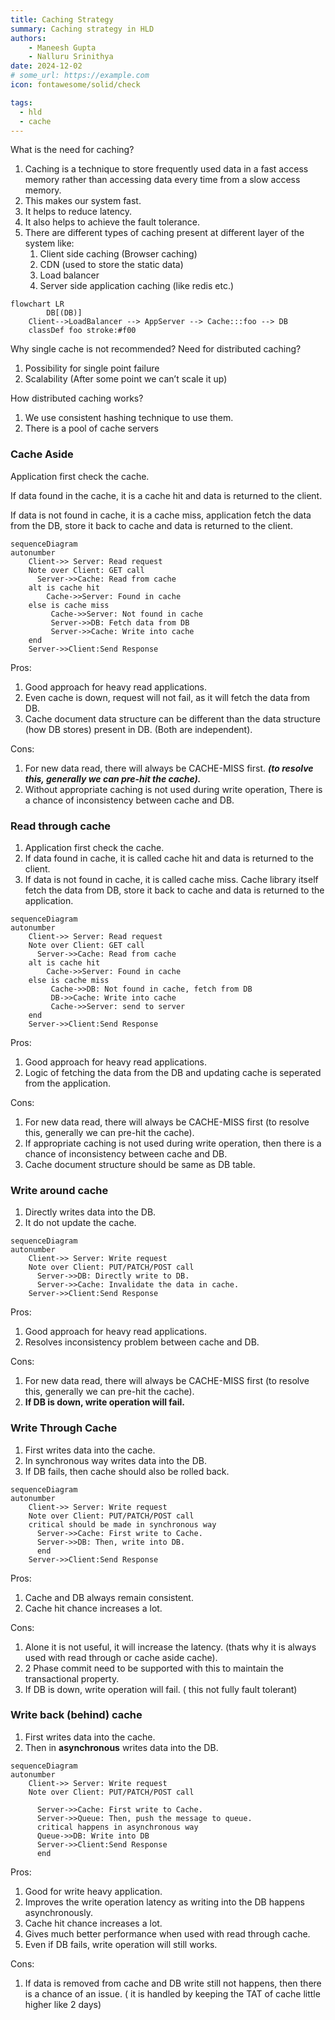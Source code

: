 ```yaml
---
title: Caching Strategy
summary: Caching strategy in HLD
authors:
    - Maneesh Gupta
    - Nalluru Srinithya
date: 2024-12-02
# some_url: https://example.com
icon: fontawesome/solid/check

tags:
  - hld
  - cache
---
```

What is the need for caching?

1. Caching is a technique to store frequently used data in a fast access memory rather than accessing data every time from a slow access memory.
2. This makes our system fast.
3. It helps to reduce latency.
4. It also helps to achieve the fault tolerance.
5. There are different types of caching present at different layer of the system like:
    1. Client side caching (Browser caching)
    2. CDN (used to store the static data)
    3. Load balancer
    4. Server side application caching (like redis etc.)

```mermaid
flowchart LR
		DB[(DB)]
    Client-->LoadBalancer --> AppServer --> Cache:::foo --> DB
    classDef foo stroke:#f00
```

Why single cache is not recommended? Need for distributed caching?

1. Possibility for single point failure
2. Scalability (After some point we can’t scale it up)

How distributed caching works?

1. We use consistent hashing technique to use them. 
2. There is a pool of cache servers

### Cache Aside

Application first check the cache.

If data found in the cache, it is a cache hit and data is returned to the client.

If data is not found in cache, it is a cache miss, application fetch the data from the DB, store it back to cache and data is returned to the client.

```mermaid
sequenceDiagram
autonumber
    Client->> Server: Read request
    Note over Client: GET call
	  Server->>Cache: Read from cache
    alt is cache hit
        Cache->>Server: Found in cache
    else is cache miss
         Cache->>Server: Not found in cache
         Server->>DB: Fetch data from DB
         Server->>Cache: Write into cache
    end
    Server->>Client:Send Response

```

Pros:

1. Good approach for heavy read applications.
2. Even cache is down, request will not fail, as it will fetch the data from DB.
3. Cache document data structure can be different than the data structure (how DB stores) present in DB. (Both are independent).

Cons:

1. For new data read, there will always be CACHE-MISS first. ***(to resolve this, generally we can pre-hit the cache).***
2. Without appropriate caching is not used during write operation, There is a chance of inconsistency between cache and DB.

### Read through cache

1. Application first check the cache.
2. If data found in cache, it is called cache hit and data is returned to the client.
3. If data is not found in cache, it is called cache miss. Cache library itself fetch the data from DB, store it back to cache and data is returned to the application.

```mermaid
sequenceDiagram
autonumber
    Client->> Server: Read request
    Note over Client: GET call
	  Server->>Cache: Read from cache
    alt is cache hit
        Cache->>Server: Found in cache
    else is cache miss
         Cache->>DB: Not found in cache, fetch from DB
         DB->>Cache: Write into cache
         Cache->>Server: send to server
    end
    Server->>Client:Send Response
```

Pros:

1. Good approach for heavy read applications.
2. Logic of fetching the data from the DB and updating cache is seperated from the application.

Cons:

1. For new data read, there will always be CACHE-MISS first (to resolve this, generally we can pre-hit the cache).
2. If appropriate caching is not used during write operation, then there is a chance of inconsistency between cache and DB.
3. Cache document structure should be same as DB table.

 

### Write around cache

1. Directly writes data into the DB.
2. It do not update the cache.

```mermaid
sequenceDiagram
autonumber
    Client->> Server: Write request
    Note over Client: PUT/PATCH/POST call
	  Server->>DB: Directly write to DB.
	  Server->>Cache: Invalidate the data in cache.
    Server->>Client:Send Response
```

Pros:

1. Good approach for heavy read applications.
2. Resolves inconsistency problem between cache and DB.

Cons:

1. For new data read, there will always be CACHE-MISS first (to resolve this, generally we can pre-hit the cache).
2. **If DB is down, write operation will fail.**

### Write Through Cache

1. First writes data into the cache.
2. In synchronous way writes data into the DB.
3. If DB fails, then cache should also be rolled back.

```mermaid
sequenceDiagram
autonumber
    Client->> Server: Write request
    Note over Client: PUT/PATCH/POST call
    critical should be made in synchronous way
	  Server->>Cache: First write to Cache.
	  Server->>DB: Then, write into DB.
	  end
    Server->>Client:Send Response
```

Pros:

1. Cache and DB always remain consistent.
2. Cache hit chance increases a lot.

Cons:

1. Alone it is not useful, it will increase the latency. (thats why it is always used with read through or cache aside cache).
2. 2 Phase commit need to be supported with this to maintain the transactional property.
3. If DB is down, write operation will fail. ( this not fully fault tolerant)

### Write back (behind) cache

1. First writes data into the cache.
2. Then in **asynchronous** writes data into the DB.

 

```mermaid
sequenceDiagram
autonumber
    Client->> Server: Write request
    Note over Client: PUT/PATCH/POST call
   
	  Server->>Cache: First write to Cache.
	  Server->>Queue: Then, push the message to queue.
	  critical happens in asynchronous way
	  Queue->>DB: Write into DB
	  Server->>Client:Send Response
	  end
```

Pros:

1. Good for write heavy application.
2. Improves the write operation latency as writing into the DB happens asynchronously.
3. Cache hit chance increases a lot.
4. Gives much better performance when used with read through cache.
5. Even if DB fails, write operation will still works.

Cons:

1. If data is removed from cache and DB write still not happens, then there is a chance of an issue. ( it is handled by keeping the TAT of cache little higher like 2 days)